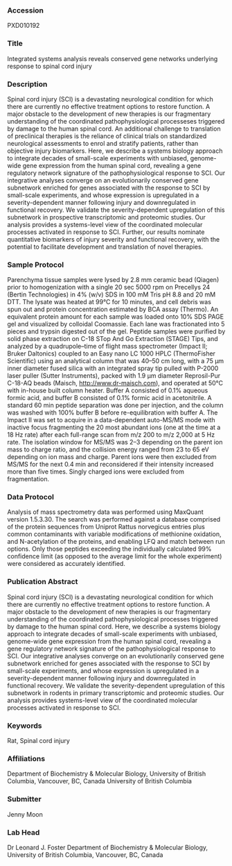 ### Accession
PXD010192

### Title
Integrated systems analysis reveals conserved gene networks underlying response to spinal cord injury

### Description
Spinal cord injury (SCI) is a devastating neurological condition for which there are currently no effective treatment options to restore function. A major obstacle to the development of new therapies is our fragmentary understanding of the coordinated pathophysiological processeses triggered by damage to the human spinal cord. An additional challenge to translation of preclinical therapies is the reliance of clinical trials on standardized neurological assessments to enrol and stratify patients, rather than objective injury biomarkers. Here, we describe a systems biology approach to integrate decades of small-scale experiments with unbiased, genome-wide gene expression from the human spinal cord, revealing a gene regulatory network signature of the pathophysiological response to SCI. Our integrative analyses converge on an evolutionarily conserved gene subnetwork enriched for genes associated with the response to SCI by small-scale experiments, and whose expression is upregulated in a severity-dependent manner following injury and downregulated in functional recovery. We validate the severity-dependent upregulation of this subnetwork in prospective transcriptomic and proteomic studies. Our analysis provides a systems-level view of the coordinated molecular processes activated in response to SCI. Further, our results nominate quantitative biomarkers of injury severity and functional recovery, with the potential to facilitate development and translation of novel therapies.

### Sample Protocol
Parenchyma tissue samples were lysed by 2.8 mm ceramic bead (Qiagen) prior to homogenization with a single 20 sec 5000 rpm on Precellys 24 (Bertin Technologies) in 4% (w/v) SDS in 100 mM Tris pH 8.8 and 20 mM DTT. The lysate was heated at 99°C for 10 minutes, and cell debris was spun out and protein concentration estimated by BCA assay (Thermo). An equivalent protein amount for each sample was loaded onto 10% SDS PAGE gel and visualized by colloidal Coomassie. Each lane was fractionated into 5 pieces and trypsin digested out of the gel. Peptide samples were purified by solid phase extraction on C-18 STop And Go Extraction (STAGE) Tips, and analyzed by a quadrupole–time of flight mass spectrometer (Impact II; Bruker Daltonics) coupled to an Easy nano LC 1000 HPLC (ThermoFisher Scientific) using an analytical column that was 40–50 cm long, with a 75 μm inner diameter fused silica with an integrated spray tip pulled with P-2000 laser puller (Sutter Instruments), packed with 1.9 μm diameter Reprosil-Pur C-18-AQ beads (Maisch, http://www.dr-maisch.com), and operated at 50°C with in-house built column heater. Buffer A consisted of 0.1% aqueous formic acid, and buffer B consisted of 0.1% formic acid in acetonitrile. A standard 60 min peptide separation was done per injection, and the column was washed with 100% buffer B before re-equilibration with buffer A. The Impact II was set to acquire in a data-dependent auto-MS/MS mode with inactive focus fragmenting the 20 most abundant ions (one at the time at a 18 Hz rate) after each full-range scan from m/z 200 to m/z 2,000 at 5 Hz rate. The isolation window for MS/MS was 2–3 depending on the parent ion mass to charge ratio, and the collision energy ranged from 23 to 65 eV depending on ion mass and charge. Parent ions were then excluded from MS/MS for the next 0.4 min and reconsidered if their intensity increased more than five times. Singly charged ions were excluded from fragmentation.

### Data Protocol
Analysis of mass spectrometry data was performed using MaxQuant version 1.5.3.30. The search was performed against a database comprised of the protein sequences from Uniprot Rattus norvegicus entries plus common contaminants with variable modifications of methionine oxidation, and N-acetylation of the proteins, and enabling LFQ and match between run options. Only those peptides exceeding the individually calculated 99% confidence limit (as opposed to the average limit for the whole experiment) were considered as accurately identified.

### Publication Abstract
Spinal cord injury (SCI) is a devastating neurological condition for which there are currently no effective treatment options to restore function. A major obstacle to the development of new therapies is our fragmentary understanding of the coordinated pathophysiological processes triggered by damage to the human spinal cord. Here, we describe a systems biology approach to integrate decades of small-scale experiments with unbiased, genome-wide gene expression from the human spinal cord, revealing a gene regulatory network signature of the pathophysiological response to SCI. Our integrative analyses converge on an evolutionarily conserved gene subnetwork enriched for genes associated with the response to SCI by small-scale experiments, and whose expression is upregulated in a severity-dependent manner following injury and downregulated in functional recovery. We validate the severity-dependent upregulation of this subnetwork in rodents in primary transcriptomic and proteomic studies. Our analysis provides systems-level view of the coordinated molecular processes activated in response to SCI.

### Keywords
Rat, Spinal cord injury

### Affiliations
Department of Biochemistry & Molecular Biology, University of British Columbia, Vancouver, BC, Canada
University of British Columbia

### Submitter
Jenny Moon

### Lab Head
Dr Leonard J. Foster
Department of Biochemistry & Molecular Biology, University of British Columbia, Vancouver, BC, Canada


